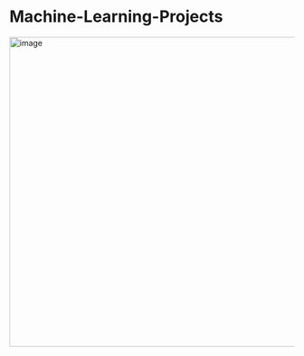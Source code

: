 # Machine-Learning-Projects

<img width="912" height="547" alt="image" src="https://github.com/user-attachments/assets/4ae79497-d32d-49b3-907a-3cb2d35fb182" />
